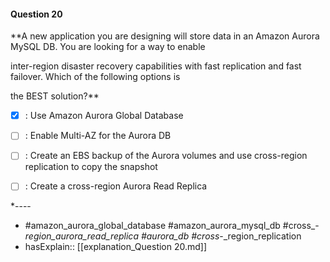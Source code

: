 #### Question  20

**A new application you are designing will store data in an Amazon Aurora MySQL DB. You are looking for a way to enable

inter-region disaster recovery capabilities with fast replication and fast failover. Which of the following options is

the BEST solution?**

- [x] :  Use Amazon Aurora Global Database

- [ ] :  Enable Multi-AZ for the Aurora DB

- [ ] :  Create an EBS backup of the Aurora volumes and use cross-region replication to copy the snapshot

- [ ] :  Create a cross-region Aurora Read Replica

*----

- #amazon_aurora_global_database #amazon_aurora_mysql_db #cross_-_region_aurora_read_replica #aurora_db #cross_-_region_replication
- hasExplain:: [[explanation_Question  20.md]]
